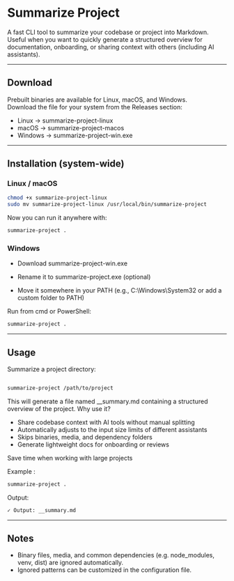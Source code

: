 # Summarize Project

A fast CLI tool to summarize your codebase or project into Markdown.  
Useful when you want to quickly generate a structured overview for documentation, onboarding, or sharing context with others (including AI assistants).

---

## Download

Prebuilt binaries are available for Linux, macOS, and Windows.  
Download the file for your system from the Releases section:

- Linux → summarize-project-linux
- macOS → summarize-project-macos
- Windows → summarize-project-win.exe

---

## Installation (system-wide)

### Linux / macOS
```bash
chmod +x summarize-project-linux
sudo mv summarize-project-linux /usr/local/bin/summarize-project
```

Now you can run it anywhere with:
```bash
summarize-project .
```
### Windows

- Download summarize-project-win.exe
    
- Rename it to summarize-project.exe (optional)
    
- Move it somewhere in your PATH (e.g., C:\Windows\System32 or add a custom folder to PATH)
    
Run from cmd or PowerShell:

```bash
summarize-project .
```
---

## Usage

Summarize a project directory:
```bash

summarize-project /path/to/project
```

This will generate a file named __summary.md containing a structured overview of the project.
Why use it?

- Share codebase context with AI tools without manual splitting
- Automatically adjusts to the input size limits of different assistants
- Skips binaries, media, and dependency folders
- Generate lightweight docs for onboarding or reviews

Save time when working with large projects

Example :
```bash
summarize-project .
```

Output:
```bash
✓ Output: __summary.md
```
---
## Notes
- Binary files, media, and common dependencies (e.g. node_modules, venv, dist) are ignored automatically.
- Ignored patterns can be customized in the configuration file.
